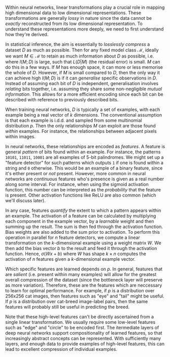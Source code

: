 Within neural networks, linear transformations play a crucial role in mapping high dimensional data to low dimensional representations. These transformations are generally *lossy* in nature since the data cannot be *exactly* reconstructed from its low dimensional representation. To understand these representations more deeply, we need to first understand how they're derived.

In statistical inference, the aim is essentially to *losslessly compress* a dataset $D$ as much as possible. Then for any fixed model class $\mathcal{M}$, ideally we want $M \in \mathcal{M}$ to retain as much information about $D$ as possible, i.e. where $I(M ; D)$ is large, such that $L(D|M)$ (the residual error) is small. $M$ can do this in a few ways. If $M$ has enough space, it can more or less memorise the whole of $D$. However, if $M$ is small compared to $D$, then the only way it can achieve high $I(M ; D)$ is if it can *generalise* specific observations in $D$. Instead of assuming each bit of $D$ is independent, generalisation involves *relating* bits together, i.e. assuming they share some non-negligible *mutual information*. This allows for a more efficient encoding since each bit can be described with reference to previously described bits.

When training neural networks, $D$ is typically a set of examples, with each example being a real vector of $k$ dimensions. The conventional assumption is that each example is i.d.d. and sampled from some multinomial distribution $p$. Then the only relationships $M$ can exploit are those found *within* examples. For instance, the relationships between adjacent pixels within images.

In neural networks, these relationships are encoded as *features*. A feature is general *pattern* of bits found within an example. For instance, the patterns `10101`, `11011`, `10001` are all examples of 5-bit palindromes. We might set up a "feature detector" for such patterns which outputs `1` if one is found within a string and `0` otherwise. This would be an example of a binary feature, since it's either present or *not* present. However, more common in neural networks are *continuous* features who's presence is given as a real number along some interval. For instance, when using the sigmoid activation function, this number can be interpreted as the *probability* that the feature is present. Other activation functions like ReLU are also common (which we'll discuss later).

In any case, features *quantify* the extent to which a pattern appears within an example. The activation of a feature can be calculated by multiplying each component in the example vector, by a *learnable* weight and then summing up the result. The sum is then fed through the activation function. Bias weights are also added to the sum prior to activation. To perform this operation in parallel for $n$ feature detectors, we compute a linear transformation on the $k$-dimensional example using a weight matrix $W$. We then add the bias vector $b$ to the result and feed it through the activation function. Hence, $\sigma(Wx + b)$ where $W$ has shape $k \times n$ computes the activation of $n$ features given a $k$-dimensional example vector.

Which specific features are learned depends on $p$. In general, features that are *salient* (i.e. present within many examples) will allow for the greatest overall compression of the dataset (since the bottleneck layer will preserve as more variation). Therefore, these are the features which are neccessary to learn for optimal performance. For example, if $p$ is a distribution over 256x256 cat images, then features such as "eye" and "tail" might be useful. If $p$ is a distribution over cat-breed image-label pairs, then the same features will probably still be useful in predicting the breed.

Note that these high-level features can't be directly ascertained from a single linear transformation. We usually require some low-level features such as "edge" and "circle" to be encoded first. The itermediate layers of deep neural networks support compositionality of learned features, so that increasingly abstract concepts can be represented. With sufficiently many layers, and enough data to provide examples of high-level features, this can lead to excellent compression of individual examples.
